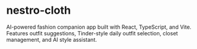 # nestro-cloth
AI-powered fashion companion app built with React, TypeScript, and Vite. Features outfit suggestions, Tinder-style daily outfit selection, closet management, and AI style assistant.
